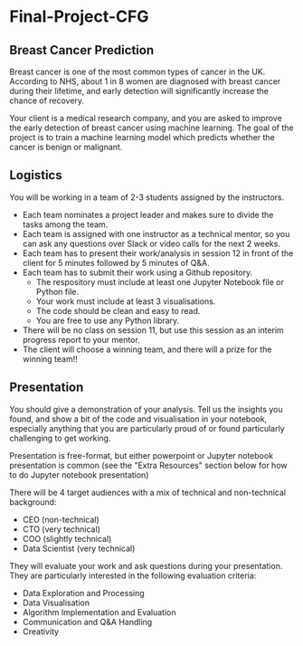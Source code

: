 # Final-Project-CFG 

## Breast Cancer Prediction
Breast cancer is one of the most common types of cancer in the UK. According to NHS, about 1 in 8 women are diagnosed with breast cancer during their lifetime, and early detection will significantly increase the chance of recovery.

Your client is a medical research company, and you are asked to improve the early detection of breast cancer using machine learning. The goal of the project is to train a machine learning model which predicts whether the cancer is benign or malignant.

## Logistics
You will be working in a team of 2-3 students assigned by the instructors.

- Each team nominates a project leader and makes sure to divide the tasks among the team.
- Each team is assigned with one instructor as a technical mentor, so you can ask any questions over Slack or video calls for the next 2 weeks.
- Each team has to present their work/analysis in session 12 in front of the client for 5 minutes followed by 5 minutes of Q&A.
- Each team has to submit their work using a Github repository.
  - The respository must include at least one Jupyter Notebook file or Python file.
  - Your work must include at least 3 visualisations.
  - The code should be clean and easy to read.
  - You are free to use any Python library.
- There will be no class on session 11, but use this session as an interim progress report to your mentor.
- The client will choose a winning team, and there will a prize for the winning team!!

## Presentation

You should give a demonstration of your analysis. Tell us the insights you found, and show a bit of the code and visualisation in your notebook, especially anything that you are particularly proud of or found particularly challenging to get working.

Presentation is free-format, but either powerpoint or Jupyter notebook presentation is common (see the "Extra Resources" section below for how to do Jupyter notebook presentation)

There will be 4 target audiences with a mix of technical and non-technical background:
 - CEO (non-technical)
 - CTO (very technical)
 - COO (slightly technical)
 - Data Scientist (very technical)

They will evaluate your work and ask questions during your presentation. They are particularly interested in the following evaluation criteria:
- Data Exploration and Processing
- Data Visualisation
- Algorithm Implementation and Evaluation
- Communication and Q&A Handling
- Creativity
